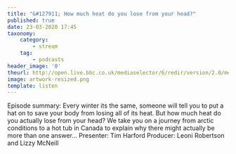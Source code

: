```yaml
---
title: "&#127911; How much heat do you lose from your head?"
published: true
date: 23-03-2020 17:45
taxonomy:
    category:
        - stream
    tag:
        - podcasts
header_image: '0'
theurl: http://open.live.bbc.co.uk/mediaselector/6/redir/version/2.0/mediaset/audio-nondrm-download/proto/http/vpid/p0863k0n.mp3
image: artwork-resized.png
template: listen
--- 
```

Episode summary: Every winter its the same, someone will tell you to put a hat on to save your body from losing all of its heat. But how much heat do you actually lose from your head? We take you on a journey from arctic conditions to a hot tub in Canada to explain why there might actually be more than one answer… Presenter: Tim Harford Producer: Leoni Robertson and Lizzy McNeill

